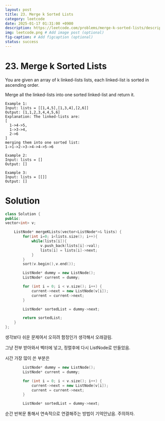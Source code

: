 ```yaml
---
layout: post
title: 23. Merge k Sorted Lists
category: leetcode
date: 2025-01-17 01:31:00 +0900
description: https://leetcode.com/problems/merge-k-sorted-lists/description/?envType=problem-list-v2&envId=25uoksw3
img: leetcode.png # Add image post (optional)
fig-caption: # Add figcaption (optional)
status: success
---
```



# 23. Merge k Sorted Lists

You are given an array of k linked-lists lists, each linked-list is sorted in ascending order.

Merge all the linked-lists into one sorted linked-list and return it.

 
```
Example 1:
Input: lists = [[1,4,5],[1,3,4],[2,6]]
Output: [1,1,2,3,4,4,5,6]
Explanation: The linked-lists are:
[
  1->4->5,
  1->3->4,
  2->6
]
merging them into one sorted list:
1->1->2->3->4->4->5->6
```

```
Example 2:
Input: lists = []
Output: []
```

```
Example 3:
Input: lists = [[]]
Output: []
```

# Solution

```cpp
class Solution {
public:
vector<int> v;

    ListNode* mergeKLists(vector<ListNode*>& lists) {
        for(int i=0; i<lists.size(); i++){
            while(lists[i]){
                v.push_back(lists[i]->val);
                lists[i] = lists[i]->next;
            }
        }
        sort(v.begin(),v.end());

        ListNode* dummy = new ListNode();
        ListNode* current = dummy;

        for (int i = 0; i < v.size(); i++) {
            current->next = new ListNode(v[i]);
            current = current->next;
        }

        ListNode* sortedList = dummy->next;

        return sortedList;
    }
};
```

생각보다 쉬운 문제여서 오히려 함정인가 생각해서 오래걸림. 

그냥 전부 받아와서 벡터에 넣고, 정렬후에 다시 ListNode로 만들었음.

시간 가장 많이 쓴 부분은 

```cpp
        ListNode* dummy = new ListNode();
        ListNode* current = dummy;

        for (int i = 0; i < v.size(); i++) {
            current->next = new ListNode(v[i]);
            current = current->next;
        }

        ListNode* sortedList = dummy->next;
```

순간 반복문 통해서 연속적으로 연결해주는 방법이 기억안났음. 주의하자.

